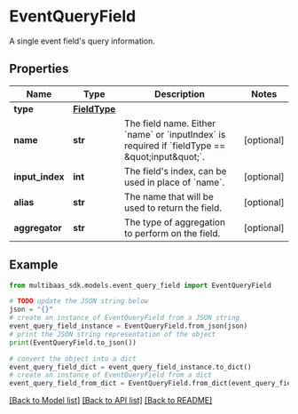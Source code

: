 # EventQueryField

A single event field's query information.

## Properties

Name | Type | Description | Notes
------------ | ------------- | ------------- | -------------
**type** | [**FieldType**](FieldType.md) |  | 
**name** | **str** | The field name. Either &#x60;name&#x60; or &#x60;inputIndex&#x60; is required if &#x60;fieldType &#x3D;&#x3D; \&quot;input\&quot;&#x60;. | [optional] 
**input_index** | **int** | The field&#39;s index, can be used in place of &#x60;name&#x60;. | [optional] 
**alias** | **str** | The name that will be used to return the field. | [optional] 
**aggregator** | **str** | The type of aggregation to perform on the field. | [optional] 

## Example

```python
from multibaas_sdk.models.event_query_field import EventQueryField

# TODO update the JSON string below
json = "{}"
# create an instance of EventQueryField from a JSON string
event_query_field_instance = EventQueryField.from_json(json)
# print the JSON string representation of the object
print(EventQueryField.to_json())

# convert the object into a dict
event_query_field_dict = event_query_field_instance.to_dict()
# create an instance of EventQueryField from a dict
event_query_field_from_dict = EventQueryField.from_dict(event_query_field_dict)
```
[[Back to Model list]](../README.md#documentation-for-models) [[Back to API list]](../README.md#documentation-for-api-endpoints) [[Back to README]](../README.md)


